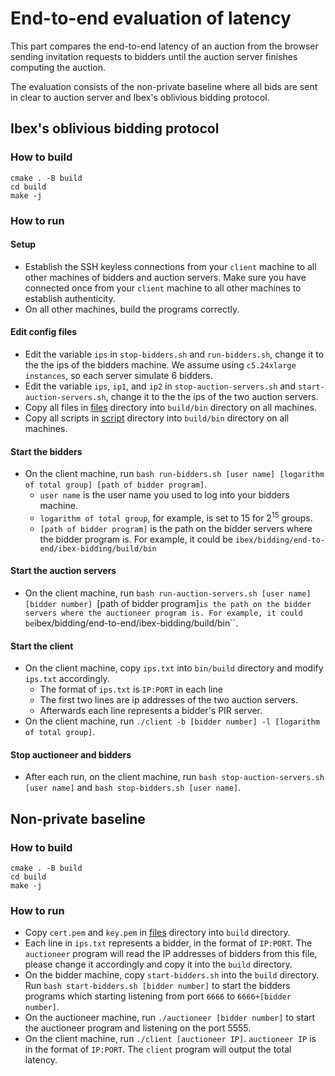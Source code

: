 # End-to-end evaluation of latency
This part compares the end-to-end latency of an auction from the browser sending
invitation requests to bidders until the auction server finishes computing the
auction.

The evaluation consists of the non-private baseline where all bids are sent in
clear to auction server and Ibex's oblivious bidding protocol.

## Ibex's oblivious bidding protocol
### How to build
```
cmake . -B build
cd build
make -j
```

### How to run

#### Setup
+ Establish the SSH keyless connections from your `client` machine to all other
  machines of bidders and auction servers. Make sure you have connected once
  from your `client` machine to all other machines to establish authenticity.
+ On all other machines, build the programs correctly.

#### Edit config files
+ Edit the variable `ips` in `stop-bidders.sh` and
  `run-bidders.sh`, change it to the the ips of the bidders
  machine. We assume using `c5.24xlarge instances`, so each server simulate 6
  bidders.
+ Edit the variable `ips`, `ip1`, and `ip2` in `stop-auction-servers.sh` and
  `start-auction-servers.sh`, change it to the the ips of the two auction servers.
+ Copy all files in [files](../files/) directory into `build/bin` directory on
  all machines.
+ Copy all scripts in [script](./ibex/scripts/) directory into `build/bin`
  directory on all machines.

#### Start the bidders
+ On the client machine, run `bash run-bidders.sh [user name]
  [logarithm of total group] [path of bidder program]`.
  + `user name` is the user name you used to log into your bidders machine.
  + `logarithm of total group`, for example, is set to 15 for $2^{15}$ groups.
  + `[path of bidder program]` is the path on the bidder servers where the
    bidder program is. For example, it could be `ibex/bidding/end-to-end/ibex-bidding/build/bin`

#### Start the auction servers
+ On the client machine, run `bash run-auction-servers.sh [user name] [bidder
  number] `[path of bidder program]` is the path on the bidder servers where the
  auctioneer program is. For example, it could be
  `ibex/bidding/end-to-end/ibex-bidding/build/bin``.

#### Start the client
+ On the client machine, copy `ips.txt` into `bin/build` directory and modify
  `ips.txt` accordingly.
    + The format of `ips.txt` is `IP:PORT` in each line
    + The first two lines are ip addresses of the two auction servers.
    + Afterwards each line represents a bidder's PIR server.
+ On the client machine, run `./client -b [bidder number] -l [logarithm of total
  group]`.

#### Stop auctioneer and bidders
+ After each run, on the client machine, run `bash stop-auction-servers.sh [user
  name]` and `bash stop-bidders.sh [user name]`.

## Non-private baseline
### How to build
```
cmake . -B build
cd build
make -j
```

### How to run
+ Copy `cert.pem` and `key.pem` in [files](../files/) directory into `build` directory.
+ Each line in `ips.txt` represents a bidder, in the format of `IP:PORT`. The
  `auctioneer` program will read the IP addresses of bidders from this file, please
  change it accordingly and copy it into the `build` directory.
+ On the bidder machine, copy `start-bidders.sh` into the `build` directory. Run
  `bash start-bidders.sh [bidder number]` to start the bidders programs which
  starting listening from port `6666` to `6666+[bidder number]`.
+ On the auctioneer machine, run `./auctioneer [bidder number]` to start the
  auctioneer program and listening on the port 5555.
+ On the client machine, run `./client [auctioneer IP]`. `auctioneer IP` is in
  the format of `IP:PORT`. The `client` program will output the total latency.